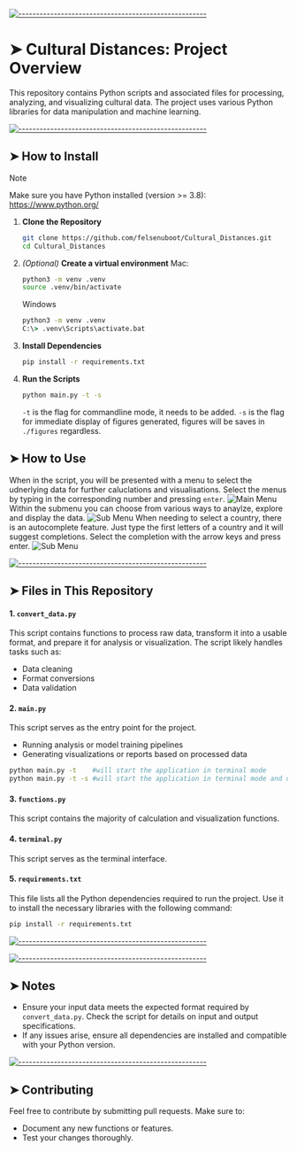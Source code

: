 <!-- ⚠️ This README has been generated from the file(s) "blueprint.md" ⚠️-->
[![-----------------------------------------------------](https://raw.githubusercontent.com/andreasbm/readme/master/assets/lines/colored.png)](#cultural-distances-project-overview)

# ➤ Cultural Distances: Project Overview

This repository contains Python scripts and associated files for processing, analyzing, and visualizing cultural data. The project uses various Python libraries for data manipulation and machine learning.

[![-----------------------------------------------------](https://raw.githubusercontent.com/andreasbm/readme/master/assets/lines/colored.png)](#how-to-use)

## ➤ How to Install

> [!NOTE]  
>    Make sure you have Python installed (version >= 3.8): https://www.python.org/

1. **Clone the Repository**

   ```bash
   git clone https://github.com/felsenuboot/Cultural_Distances.git
   cd Cultural_Distances
   ```

2. _(Optional)_ **Create a virtual environment**
   Mac:
   ```bash
   python3 -m venv .venv
   source .venv/bin/activate
   ```

   Windows
   ```cmd
   python3 -m venv .venv
   C:\> .venv\Scripts\activate.bat
   ```
   
2. **Install Dependencies**

   ```bash
   pip install -r requirements.txt
   ```

3. **Run the Scripts**
   ```bash
   python main.py -t -s
   ```
   ```-t``` is the flag for commandline mode, it needs to be added.
   ```-s``` is the flag for immediate display of figures generated, figures will be saves in ```./figures``` regardless.

## ➤ How to Use
When in the script, you will be presented with a menu to select the udnerlying data for further caluclations and visualisations. Select the menus by typing in the corresponding number and pressing ```enter```.
![Main Menu](./images/main-menu.png)
Within the submenu you can choose from various ways to anaylze, explore and display the data.
![Sub Menu](./images/sub-menu.png)
When needing to select a country, there is an autocomplete feature. Just type the first letters of a country and it will suggest completions. Select the completion with the arrow keys and press enter.
![Sub Menu](./images/function.png)


[![-----------------------------------------------------](https://raw.githubusercontent.com/andreasbm/readme/master/assets/lines/colored.png)](#files-in-this-repository)

## ➤ Files in This Repository

#### 1. `convert_data.py`

This script contains functions to process raw data, transform it into a usable format, and prepare it for analysis or visualization. The script likely handles tasks such as:

- Data cleaning
- Format conversions
- Data validation

#### 2. `main.py`

This script serves as the entry point for the project. 

- Running analysis or model training pipelines
- Generating visualizations or reports based on processed data
```bash
python main.py -t    #will start the application in terminal mode
python main.py -t -s #will start the application in terminal mode and display generated figures right away
```

#### 3. `functions.py`

This script contains the majority of calculation and visualization functions.

#### 4. `terminal.py`

This script serves as the terminal interface.

#### 5. `requirements.txt`

This file lists all the Python dependencies required to run the project. Use it to install the necessary libraries with the following command:

```bash
pip install -r requirements.txt
```


[![-----------------------------------------------------](https://raw.githubusercontent.com/andreasbm/readme/master/assets/lines/colored.png)](#dependencies)


[![-----------------------------------------------------](https://raw.githubusercontent.com/andreasbm/readme/master/assets/lines/colored.png)](#notes)

## ➤ Notes

- Ensure your input data meets the expected format required by `convert_data.py`. Check the script for details on input and output specifications.
- If any issues arise, ensure all dependencies are installed and compatible with your Python version.


[![-----------------------------------------------------](https://raw.githubusercontent.com/andreasbm/readme/master/assets/lines/colored.png)](#contributing)

## ➤ Contributing

Feel free to contribute by submitting pull requests. Make sure to:

- Document any new functions or features.
- Test your changes thoroughly.
